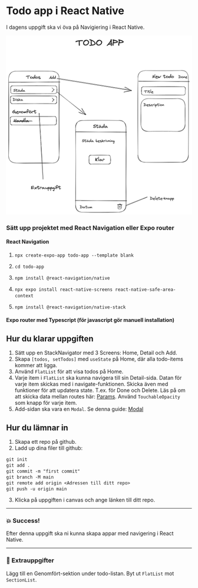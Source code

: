 # Todo app i React Native

I dagens uppgift ska vi öva på Navigiering i React Native.

![Todo App](todo-app.png)

### Sätt upp projektet med React Navigation eller Expo router

#### React Navigation

1. `npx create-expo-app todo-app --template blank`

2. `cd todo-app`

3. `npm install @react-navigation/native`

4. `npx expo install react-native-screens react-native-safe-area-context`

5. `npm install @react-navigation/native-stack`

#### Expo router med Typescript (för javascript gör manuell installation)

## Hur du klarar uppgiften

1. Sätt upp en StackNavigator med 3 Screens: Home, Detail och Add.
2. Skapa `[todos, setTodos]` med `useState` på Home, där alla todo-items kommer att ligga.
3. Använd `FlatList` för att visa todos på Home.
4. Varje item i `FlatList` ska kunna navigera till sin Detail-sida. Datan för varje item skickas med i navigate-funktionen. Skicka även med funktioner för att updatera state. T.ex. för Done och Delete. Läs på om att skicka data mellan routes här: [Params](https://reactnavigation.org/docs/params). Använd `TouchableOpacity` som knapp för varje item.
5. Add-sidan ska vara en `Modal`. Se denna guide: [Modal](https://reactnavigation.org/docs/modal/)

## Hur du lämnar in

1. Skapa ett repo på github.
2. Ladd up dina filer till github:

```
git init
git add .
git commit -m "first commit"
git branch -M main
git remote add origin <Adressen till ditt repo>
git push -u origin main
```

3. Klicka på uppgiften i canvas och ange länken till ditt repo.

---

### :boom: Success!

Efter denna uppgift ska ni kunna skapa appar med navigering i React Native.

---

### :runner: Extrauppgifter

Lägg till en Genomfört-sektion under todo-listan. Byt ut `FlatList` mot `SectionList`.
